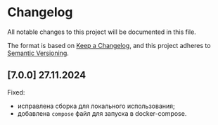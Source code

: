 # Changelog

All notable changes to this project will be documented in this file.

The format is based on [Keep a Changelog](https://keepachangelog.com/en/1.1.0/),
and this project adheres to [Semantic Versioning](https://semver.org/spec/v2.0.0.html).

## [7.0.0] 27.11.2024

Fixed:

- исправлена сборка для локального использования;
- добавлена `compose` файл для запуска в docker-compose.
